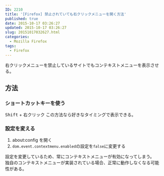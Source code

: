 ```yaml
---
ID: 2210
title: '[Firefox] 禁止されていても右クリックメニューを開く方法'
published: true
date: 2015-10-17 03:26:27
updated: 2015-10-17 03:26:27
slug: 20151017032627.html
categories:
  - Mozilla Firefox
tags:
  - Firefox
---
```

右クリックメニューを禁止しているサイトでもコンテキストメニューを表示させる。
<!--more-->
<h2>方法</h2>
<h3>ショートカットキーを使う</h3>
<kbd>Shift</kbd> + 右クリック
この方法なら好きなタイミングで表示できる。

<h3>設定を変える</h3>
<ol>
 <li>about:config を開く</li>
 <li><code>dom.event.contextmenu.enabled</code>の設定を<code>false</code>に変更する</li>
</ol>
設定を変更しているため、常にコンテキストメニューが有効になってしまう。
独自のコンテキストメニューが実装されている場合、正常に動作しなくなる可能性がある。